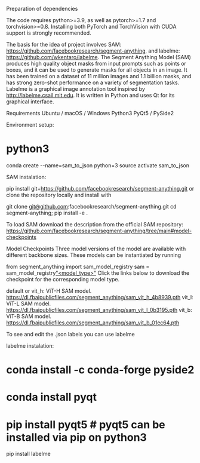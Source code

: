 Preparation of dependencies

The code requires python>=3.9, as well as pytorch>=1.7 and torchvision>=0.8. Installing both PyTorch and TorchVision with CUDA support is strongly recommended.

The basis for the idea of project involves SAM: https://github.com/facebookresearch/segment-anything, and labelme: https://github.com/wkentaro/labelme. The Segment Anything Model (SAM) produces high quality object masks from input prompts such as points or boxes, and it can be used to generate masks for all objects in an image. It has been trained on a dataset of 11 million images and 1.1 billion masks, and has strong zero-shot performance on a variety of segmentation tasks. Labelme is a graphical image annotation tool inspired by http://labelme.csail.mit.edu. It is written in Python and uses Qt for its graphical interface.

Requirements
Ubuntu / macOS / Windows
Python3
PyQt5 / PySide2

Environment setup:

# python3
conda create --name=sam_to_json python=3
source activate sam_to_json

SAM instalation:

pip install git+https://github.com/facebookresearch/segment-anything.git
or clone the repository locally and install with

git clone git@github.com:facebookresearch/segment-anything.git
cd segment-anything; pip install -e .

To load SAM download the description from the official SAM repository: https://github.com/facebookresearch/segment-anything/tree/main#model-checkpoints

Model Checkpoints
Three model versions of the model are available with different backbone sizes. These models can be instantiated by running

from segment_anything import sam_model_registry
sam = sam_model_registry["<model_type>"](checkpoint="<path/to/checkpoint>")
Click the links below to download the checkpoint for the corresponding model type.

default or vit_h: ViT-H SAM model. https://dl.fbaipublicfiles.com/segment_anything/sam_vit_h_4b8939.pth
vit_l: ViT-L SAM model. https://dl.fbaipublicfiles.com/segment_anything/sam_vit_l_0b3195.pth
vit_b: ViT-B SAM model. https://dl.fbaipublicfiles.com/segment_anything/sam_vit_b_01ec64.pth

To see and edit the .json labels you can use labelme

labelme instalation: 

# conda install -c conda-forge pyside2
# conda install pyqt
# pip install pyqt5  # pyqt5 can be installed via pip on python3
pip install labelme

